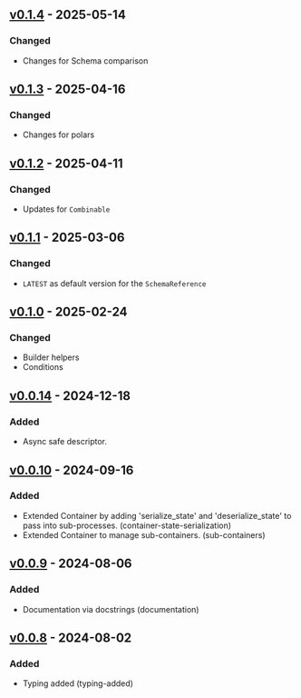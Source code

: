 ## [v0.1.4](https://pypi.org/project/amsdal-glue-core/0.1.4/) - 2025-05-14

### Changed

- Changes for Schema comparison

## [v0.1.3](https://pypi.org/project/amsdal-glue-core/0.1.3/) - 2025-04-16

### Changed

- Changes for polars

## [v0.1.2](https://pypi.org/project/amsdal-glue-core/0.1.2/) - 2025-04-11

### Changed

- Updates for `Combinable`

## [v0.1.1](https://pypi.org/project/amsdal-glue-core/0.1.1/) - 2025-03-06

### Changed

- `LATEST` as default version for the `SchemaReference`

## [v0.1.0](https://pypi.org/project/amsdal-glue-core/0.1.0/) - 2025-02-24

### Changed

- Builder helpers
- Conditions


## [v0.0.14](https://pypi.org/project/amsdal-glue-core/0.0.14/) - 2024-12-18

### Added

- Async safe descriptor.

## [v0.0.10](https://pypi.org/project/amsdal-glue-core/0.0.10/) - 2024-09-16

### Added

- Extended Container by adding 'serialize_state' and 'deserialize_state' to pass into sub-processes. (container-state-serialization)
- Extended Container to manage sub-containers. (sub-containers)
## [v0.0.9](https://pypi.org/project/amsdal-glue-core/0.0.9/) - 2024-08-06

### Added

- Documentation via docstrings (documentation)
## [v0.0.8](https://pypi.org/project/amsdal-glue-core/0.0.8/) - 2024-08-02


### Added

- Typing added (typing-added)
